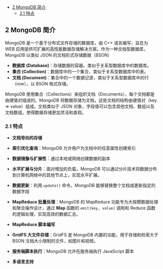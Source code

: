 - [2 MongoDB 简介](#2-mongodb-简介)
  - [2.1 特点](#21-特点)

## 2 MongoDB 简介

MongoDB 是一个基于分布式文件存储的数据库，由 C++ 语言编写，旨在为 WEB 应用提供可扩展的高性能数据存储解决方案。作为一种文档型数据库，MongoDB 以类似 JSON 的文档形式存储数据（BSON）

- **数据库 (Database)**：存储数据的容器，类似于关系型数据库中的数据库。
- **集合 (Collection)**：数据库中的一个集合，类似于关系型数据库中的表。
- **文档 (Document)**：集合中的一个数据记录，类似于关系型数据库中的行（row），以 BSON 格式存储。

MongoDB 使用集合（Collections）来组织文档（Documents），每个文档都是由键值对组成的。MongoDB 将数据存储为文档，这些文档的结构由键值对（key => value）组成。文档类似于 JSON 对象，字段值可以包含其他文档、数组以及文档数组，使得数据存储更加灵活和直观。

### 2.1 特点

- **文档导向的存储**

- **索引优化查询**：MongoDB 允许用户为文档中的任意属性创建索引

- **数据镜像与扩展性**：通过本地或网络创建数据的副本

- **水平扩展与分片**：面对增加的负载，MongoDB 可以通过分片技术将数据分布到计算机网络中的其他节点上，实现水平扩展。

- **数据更新**：利用 `update()` 命令，MongoDB 能够替换整个文档或更新指定的数据字段

- **MapReduce 批量处理**：MongoDB 的 MapReduce 功能专为大规模数据处理和聚合操作设计，通过 **Map** 函数的 `emit(key, value)` 调用和 Reduce 函数的逻辑处理，实现高效的数据汇总。

- **MapReduce 脚本编写**

- **GridFS 大文件存储**：GridFS 是 MongoDB 内置的功能，用于存储和检索大于 BSON 文档大小限制的文件，如图片和视频。

- **服务端脚本执行**：MongoDB 允许在服务端执行 JavaScript 脚本

- **多语言支持**
